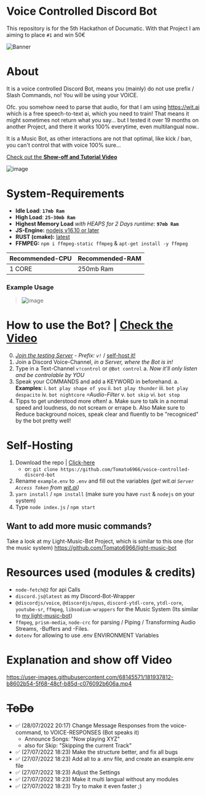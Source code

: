 
# Voice Controlled Discord Bot

This repository is for the 5th Hackathon of Documatic.
With that Project I am aiming to place `#1` and win 50€

![Banner](https://imgur.com/ZCuO0KT.gif)

# About

It is a voice controlled Discord Bot, means you (mainly) do not use prefix / Slash Commands, no! You will be using your VOICE.

Ofc. you somehow need to parse that audio, for that I am using https://wit.ai which is a free speech-to-text ai, which you need to train!
That means it might sometimes not return what you say... but I tested it over 19 months on another Project, and there it works 100% everytime, even multilangual now..

It is a Music Bot, as other interactions are not that optimal, like kick / ban, you can't control that with voice 100% sure...

[Check out the **Show-off and Tutorial Video**](https://github.com/Tomato6966/voice-controlled-discord-bot/blob/main/README.md#explanation-and-show-off-video)

![image](https://user-images.githubusercontent.com/68145571/182658779-1638aed0-10e3-4c23-b95d-1f7e36d8fc82.png)

# System-Requirements
- **Idle Load**: **`17mb Ram`**
- **High Load**: **`25-30mb Ram`**
- **Highest Memory Load** *with HEAPS for 2 Days runtime*: **`97mb Ram`**
- **JS-Engine:** [nodejs v16.10 or later](https://nodejs.org)
- **RUST (cmake):** [latest](https://www.rust-lang.org/tools/install)
- **FFMPEG:** `npm i ffmpeg-static ffmpeg` & `apt-get install -y ffmpeg`

| Recommended-CPU | Recommended-RAM |
|--|--|
| 1 CORE | 250mb Ram |

### Example Usage

>![image](https://user-images.githubusercontent.com/68145571/182658298-f079f132-29ad-4259-8328-d9c1ebfad280.png)

# How to use the Bot? | [Check the Video](https://github.com/Tomato6966/voice-controlled-discord-bot/blob/main/README.md#explanation-and-show-off-video)
 0. *[Join the testing Server](https://discord.gg/TWRJH6ACvR) - Prefix: `v!`* / [self-host it!](https://github.com/Tomato6966/voice-controlled-discord-bot/blob/main/README.md#self-hosting)
 1. Join a Discord Voice-Channel, *in a Server, where the Bot is in!*
 2. Type in a Text-Channel `v!control` or `@Bot control`
	 a. *Now it'll only listen and be controlable by YOU* 
 3. Speak your COMMANDS and add a KEYWORD in beforehand.
	 a. **Examples**:
		 i. `bot play shape of you`
		 ii. `bot play thunder`
		 iii. `bot play despacito`
		 iv. `bot nightcore` *=Audio-Filter*
		 v. `bot skip`
		 vi. `bot stop`
 4. Tipps to get understood more often!
	 a. Make sure to talk in a normal speed and loudness, do not scream or errape
	 b. Also Make sure to Reduce background noices, speak clear and fluently to be "recogniced" by the bot pretty well!

# Self-Hosting
1. Download the repo | [Click-here](https://github.com/Tomato6966/voice-controlled-discord-bot/archive/refs/heads/main.zip) 
	- or: `git clone https://github.com/Tomato6966/voice-controlled-discord-bot`
2. Rename `example.env` to `.env` and fill out the variables *(get wit.ai `Server Access Token` from [wit.ai](https://wit.ai))*
3. `yarn install` / `npm install` (make sure you have `rust` & `nodejs` on your system)
4. Type `node index.js` / `npm start`

## Want to add more music commands?

Take a look at my Light-Music-Bot Project, which is similar to this one (for the music system) https://github.com/Tomato6966/light-music-bot

# Resources used (modules & credits)
- `node-fetch@2` for api Calls
- `discord.js@latest` as my Discord-Bot-Wrapper
- `@discordjs/voice`, `@discordjs/opus`, `discord-ytdl-core`, `ytdl-core`, `youtube-sr`, `ffmpeg`, `libsodium-wrappers` for the Music System (Its similar to [my light-music-bot](https://github.com/Tomato6966/light-music-bot))
- `ffmpeg`, `prism-media`, `node-crc` for parsing / Piping / Transforming Audio Streams, -Buffers and -Files.
- `dotenv` for allowing to use .env ENVIRONMENT Variables

# Explanation and show off Video

https://user-images.githubusercontent.com/68145571/181937812-b8602b54-5f68-48cf-b85d-c076092b606a.mp4

# ~~ToDo~~

- ✅ (28/07/2022 20:17) Change Message Responses from the voice-command, to VOICE-RESPONSES (Bot speaks it)
  - Announce Songs: "Now playing XYZ"
  - also for Skip: "Skipping the current Track"
- ✅ (27/07/2022 18:23) Make the structure better, and fix all bugs
- ✅ (27/07/2022 18:23) Add all to a .env file, and create an example.env file
- ✅ (27/07/2022 18:23) Adjust the Settings
- ✅ (27/07/2022 18:23) Make it multi langual without any modules
- ✅ (27/07/2022 18:23) Try to make it even faster ;)
  
  


